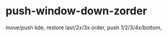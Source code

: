 push-window-down-zorder
=======================

move/push kde, restore last/2x/3x order, push 1/2/3/4x/bottom, 
